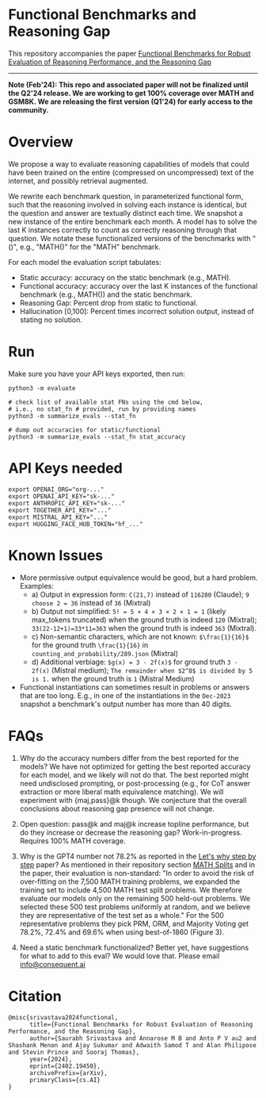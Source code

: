 
# Functional Benchmarks and Reasoning Gap

This repository accompanies the paper
[Functional Benchmarks for Robust Evaluation of Reasoning Performance,
and the Reasoning Gap](https://arxiv.org/abs/2402.19450)

---

**Note (Feb'24): This repo and associated paper will not be finalized until the
Q2'24 release. We are working to get 100% coverage over MATH and GSM8K. We are
releasing the first version (Q1'24) for early access to the community.**

# Overview
We propose a way to evaluate reasoning capabilities of models that could have
been trained on the entire (compressed on uncompressed) text of the internet,
and possibly retrieval augmented.

We rewrite each benchmark question, in parameterized functional form, such that
the reasoning involved in solving each instance is identical, but the question
and answer are textually distinct each time. We snapshot a new instance of the
entire benchmark each month. A model has to solve the last K instances
correctly to count as correctly reasoning through that question. We notate
these functionalized versions of the benchmarks with "()", e.g., "MATH()" for
the "MATH" benchmark.

For each model the evaluation script tabulates:
* Static accuracy: accuracy on the static benchmark (e.g., MATH).
* Functional accuracy: accuracy over the last K instances of the functional benchmark
  (e.g., MATH()) and the static benchmark.
* Reasoning Gap: Percent drop from static to functional.
* Hallucination [0,100]: Percent times incorrect solution output, instead
  of stating no solution.

# Run
Make sure you have your API keys exported, then run:
```
python3 -m evaluate

# check list of available stat FNs using the cmd below,
# i.e., no stat_fn # provided, run by providing names
python3 -m summarize_evals --stat_fn

# dump out accuracies for static/functional
python3 -m summarize_evals --stat_fn stat_accuracy
```

# API Keys needed
```
export OPENAI_ORG="org-..."
export OPENAI_API_KEY="sk-..."
export ANTHROPIC_API_KEY="sk-..."
export TOGETHER_API_KEY="..."
export MISTRAL_API_KEY="..."
export HUGGING_FACE_HUB_TOKEN="hf_..."
```

# Known Issues
* More permissive output equivalence would be good, but a hard problem. Examples:
    * a) Output in expression form: `C(21,7)` instead of `116280` (Claude); `9
      choose 2 = 36` instead of `36` (Mixtral)
    * b) Output not simplified: `5! = 5 × 4 × 3 × 2 × 1 = 1` (likely max_tokens
      truncated) when the ground truth is indeed `120` (Mixtral);
`33(22-12+1)=33*11=363` when the ground truth is indeed `363` (Mixtral).
    * c) Non-semantic characters, which are not known: `$\frac{1}{16}$` for the
      ground truth `\frac{1}{16}` in `counting_and_probability/289.json`
(Mixtral)
    * d) Additional verbiage: `$g(x) = 3 - 2f(x)$` for ground truth `3 - 2f(x)`
      (Mistral medium); `The remainder when $2^8$ is divided by 5 is 1.` when
the ground truth is `1` (Mistral Medium)
* Functional instantiations can sometimes result in problems or answers that
  are too long. E.g., in one of the instantiations in the `Dec-2023` snapshot a
benchmark's output number has more than 40 digits.

# FAQs

1. Why do the accuracy numbers differ from the best reported for the models?
We have not optimized for getting the best reported accuracy for each model,
and we likely will not do that. The best reported might need undisclosed
prompting, or post-processing (e.g., for CoT answer extraction or more liberal
math equivalence matching). We will experiment with {maj,pass}@k though.
We conjecture that the overall conclusions about reasoning gap presence
will not change.

1. Open question: pass@k and maj@k increase topline performance, but do they
   increase or decrease the reasoning gap?
Work-in-progress. Requires 100% MATH coverage.

1. Why is the GPT4 number not 78.2% as reported in the [Let's why step by
   step](https://arxiv.org/abs/2305.20050) paper?
As mentioned in their repository section [MATH
Splits](https://github.com/openai/prm800k#math-splits) and in the paper, their
evaluation is non-standard: "In order to avoid the risk of over-fitting on the
7,500 MATH training problems, we expanded the training set to include 4,500
MATH test split problems. We therefore evaluate our models only on the
remaining 500 held-out problems. We selected these 500 test problems uniformly
at random, and we believe they are representative of the test set as a whole."
For the 500 representative problems they pick PRM, ORM, and Majority Voting get
78.2%, 72.4% and 69.6% when using best-of-1860 (Figure 3).

1. Need a static benchmark functionalized? Better yet, have suggestions for
   what to add to this eval?
We would love that. Please email info@consequent.ai

# Citation

    @misc{srivastava2024functional,
          title={Functional Benchmarks for Robust Evaluation of Reasoning Performance, and the Reasoning Gap},
          author={Saurabh Srivastava and Annarose M B and Anto P V au2 and Shashank Menon and Ajay Sukumar and Adwaith Samod T and Alan Philipose and Stevin Prince and Sooraj Thomas},
          year={2024},
          eprint={2402.19450},
          archivePrefix={arXiv},
          primaryClass={cs.AI}
    }
